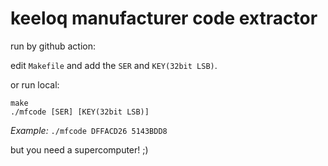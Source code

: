 # keeloq manufacturer code extractor
run by github action:

edit `Makefile` and add the `SER` and `KEY(32bit LSB)`.

or run local:
```
make
./mfcode [SER] [KEY(32bit LSB)] 
```
*Example:* `./mfcode DFFACD26 5143BDD8`

but you need a supercomputer! ;)




